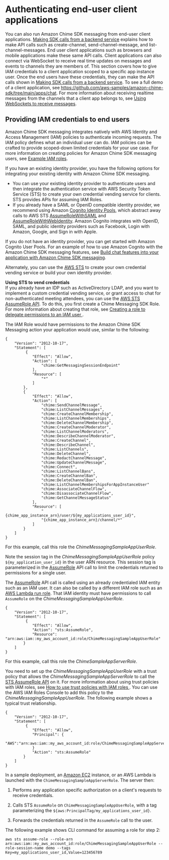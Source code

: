 # Authenticating end\-user client applications<a name="auth-client-apps"></a>

You can also run Amazon Chime SDK messaging from end\-user client applications\. [Making SDK calls from a backend service](call-from-backend.md) explains how to make API calls such as create\-channel, send\-channel\-message, and list\-channel\-messages\. End user client applications such as browsers and mobile applications make these same API calls\. Client applications can also connect via WebSocket to receive real time updates on messages and events to channels they are members of\. This section covers how to give IAM credentials to a client application scoped to a specific app instance user\. Once the end users have these credentials, they can make the API calls shown in [Making SDK calls from a backend service](call-from-backend.md)\. To see a full demo of a client application, see [ https://github\.com/aws\-samples/amazon\-chime\-sdk/tree/main/apps/chat](https://github.com/aws-samples/amazon-chime-sdk/tree/main/apps/chat)\. For more information about receiving realtime messages from the channels that a client app belongs to, see [Using WebSockets to receive messages](websockets.md)\.

## Providing IAM credentials to end users<a name="connect-id-provider"></a>

Amazon Chime SDK messaging integrates natively with AWS Identity and Access Management \(IAM\) policies to authenticate incoming requests\. The IAM policy defines what an individual user can do\. IAM policies can be crafted to provide scoped\-down limited credentials for your use case\. For more information on creating policies for Amazon Chime SDK messaging users, see [Example IAM roles](iam-roles.md)\.

If you have an existing identity provider, you have the following options for integrating your existing identity with Amazon Chime SDK messaging\.
+ You can use your existing identity provider to authenticate users and then integrate the authentication service with AWS Security Token Service \(STS\) to create your own credential vending service for clients\. STS provides APIs for assuming IAM Roles\.
+ If you already have a SAML or OpenID compatible identity provider, we recommend using Amazon [Cognito Identity Pools](https://docs.aws.amazon.com/cognito/latest/developerguide/identity-pools.html), which abstract away calls to AWS STS [AssumeRoleWithSAML](https://docs.aws.amazon.com/STS/latest/APIReference/API_AssumeRoleWithSAML.html) and [AssumeRoleWithWebIdentity](https://docs.aws.amazon.com/STS/latest/APIReference/API_AssumeRoleWithWebIdentity.html)\. Amazon Cognito integrates with OpenID, SAML, and public identity providers such as Facebook, Login with Amazon, Google, and Sign in with Apple\.

If you do not have an identity provider, you can get started with Amazon Cognito User Pools\. For an example of how to use Amazon Cognito with the Amazon Chime SDK messaging features, see [ Build chat features into your application with Amazon Chime SDK messaging](http://aws.amazon.com/blogs/business-productivity/build-chat-features-into-your-application-with-amazon-chime-sdk-messaging/)\. 

Alternately, you can use the [AWS STS](https://docs.aws.amazon.com/STS/latest/APIReference/welcome.html) to create your own credential vending service or build your own identity provider\.

**Using STS to vend credentials**  
If you already have an IDP such as ActiveDirectory LDAP, and you want to implement a custom credential vending service, or grant access to chat for non\-authenticated meeting attendees, you can use the [AWS STS AssumeRole API](https://docs.aws.amazon.com/STS/latest/APIReference/API_AssumeRole.html)\. To do this, you first create a Chime Messaging SDK Role\. For more information about creating that role, see [ Creating a role to delegate permissions to an IAM user ](https://docs.aws.amazon.com/IAM/latest/UserGuide/id_roles_create_for-user.html)\.

The IAM Role would have permissions to the Amazon Chime SDK Messaging action your application would use, similar to the following:

```
{
    "Version": "2012-10-17",
    "Statement": [
         {
            "Effect": "Allow",
            "Action": [
                "chime:GetMessagingSessionEndpoint"
            ],
            "Resource": [
                "*"
            ]
        },
        {
            "Effect": "Allow",
            "Action": [
                "chime:SendChannelMessage",
                "chime:ListChannelMessages",
                "chime:CreateChannelMembership",
                "chime:ListChannelMemberships",
                "chime:DeleteChannelMembership",
                "chime:CreateChannelModerator",
                "chime:ListChannelModerators",
                "chime:DescribeChannelModerator",
                "chime:CreateChannel",
                "chime:DescribeChannel",
                "chime:ListChannels",
                "chime:DeleteChannel",
                "chime:RedactChannelMessage",
                "chime:UpdateChannelMessage",
                "chime:Connect",
                "chime:ListChannelBans",
                "chime:CreateChannelBan",
                "chime:DeleteChannelBan",
                "chime:ListChannelMembershipsForAppInstanceUser"
                "chime:AssociateChannelFlow",
                "chime:DisassociateChannelFlow",
                "chime:GetChannelMessageStatus"
            ],
            "Resource": [
                "{chime_app_instance_arn}/user/${my_applications_user_id}",
                "{chime_app_instance_arn}/channel/*"
            ]
        }
    ]
}
```

For this example, call this role the *ChimeMessagingSampleAppUserRole*\.

Note the session tag in the *ChimeMessagingSampleAppUserRole* policy `${my_application_user_id}` in the user ARN resource\. This session tag is parameterized in the [ AssumeRole](https://docs.aws.amazon.com/STS/latest/APIReference/API_AssumeRole.html) API call to limit the credentials returned to permissions for a single user\.

The [ AssumeRole](https://docs.aws.amazon.com/STS/latest/APIReference/API_AssumeRole.html) API call is called using an already credentialed IAM entity such as an IAM user\. It can also be called by a different IAM role such as an [AWS Lambda run role](https://docs.aws.amazon.com/lambda/latest/dg/lambda-intro-execution-role.html)\. That IAM identity must have permissions to call `AssumeRole` on the *ChimeMessagingSampleAppUserRole*\. 

```
{
    "Version": "2012-10-17",
    "Statement": [
         {
            "Effect": "Allow",
            "Action": "sts:AssumeRole",
            "Resource": "arn:aws:iam::my_aws_account_id:role/ChimeMessagingSampleAppUserRole"
        }
    ]
}
```

 For this example, call this role the *ChimeSampleAppServerRole*\.

You need to set up the *ChimeMessagingSampleAppUserRole* with a trust policy that allows the *ChimeMessagingSampleAppServerRole* to call the [STS AssumeRole API](https://docs.aws.amazon.com/STS/latest/APIReference/API_AssumeRole.html) on it\. For more information about using trust policies with IAM roles, see [ How to use trust policies with IAM roles ](http://aws.amazon.com/blogs/security/how-to-use-trust-policies-with-iam-roles/)\. You can use the AWS IAM Roles Console to add this policy to the *ChimeMessagingSampleAppUserRole*\. The following example shows a typical trust relationship\.

```
{
    "Version": "2012-10-17",
    "Statement": [
         {
            "Effect": "Allow",
            "Principal": {
               "AWS":"arn:aws:iam::my_aws_account_id:role/ChimeMessagingSampleAppServerRole"
            }
            "Action": "sts:AssumeRole"
        }
    ]
}
```

 In a sample deployment, an [Amazon EC2](https://aws.amazon.com/ec2/) instance, or an AWS Lambda is launched with the `ChimeMessagingSampleAppServerRole`\. The server then:

1. Performs any application specific authorization on a client's requests to receive credentials\.

1. Calls STS `AssumeRole` on `ChimeMessagingSampleAppUserRole`, with a tag parameterizing the `${aws:PrincipalTag/my_applications_user_id}`\.

1. Forwards the credentials returned in the `AssumeRole` call to the user\.

The following example shows CLI command for assuming a role for step 2:

`aws sts assume-role --role-arn arn:aws:iam::my_aws_account_id:role/ChimeMessagingSampleAppUserRole --role-session-name demo --tags Key=my_applications_user_id,Value=123456789 ` 